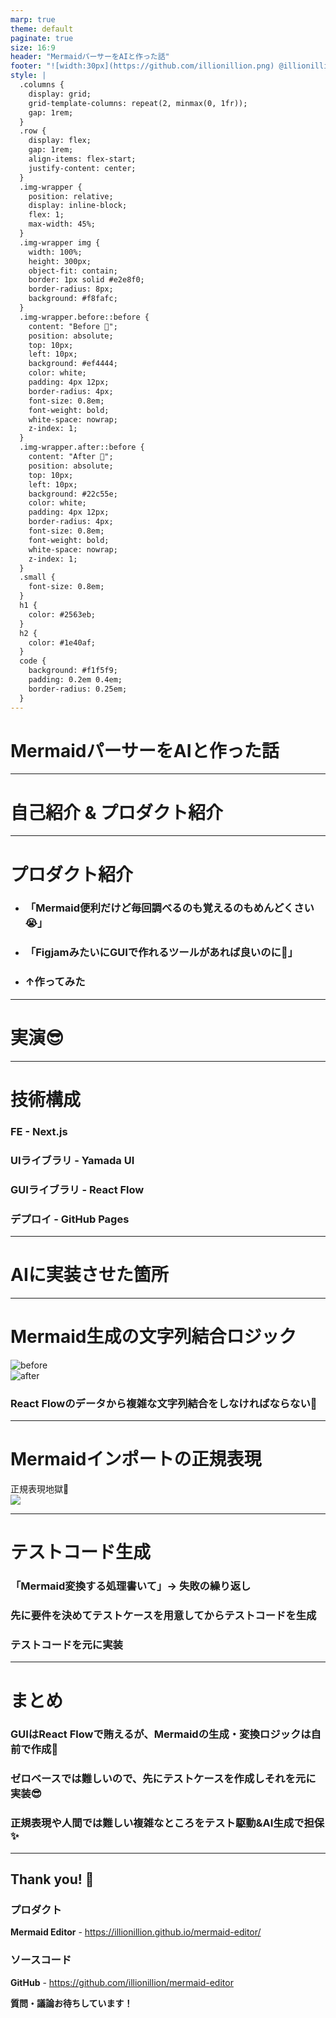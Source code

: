 ```yaml
---
marp: true
theme: default
paginate: true
size: 16:9
header: "MermaidパーサーをAIと作った話"
footer: "![width:30px](https://github.com/illionillion.png) @illionillion"
style: |
  .columns {
    display: grid;
    grid-template-columns: repeat(2, minmax(0, 1fr));
    gap: 1rem;
  }
  .row {
    display: flex;
    gap: 1rem;
    align-items: flex-start;
    justify-content: center;
  }
  .img-wrapper {
    position: relative;
    display: inline-block;
    flex: 1;
    max-width: 45%;
  }
  .img-wrapper img {
    width: 100%;
    height: 300px;
    object-fit: contain;
    border: 1px solid #e2e8f0;
    border-radius: 8px;
    background: #f8fafc;
  }
  .img-wrapper.before::before {
    content: "Before 🥺";
    position: absolute;
    top: 10px;
    left: 10px;
    background: #ef4444;
    color: white;
    padding: 4px 12px;
    border-radius: 4px;
    font-size: 0.8em;
    font-weight: bold;
    white-space: nowrap;
    z-index: 1;
  }
  .img-wrapper.after::before {
    content: "After 🚀";
    position: absolute;
    top: 10px;
    left: 10px;
    background: #22c55e;
    color: white;
    padding: 4px 12px;
    border-radius: 4px;
    font-size: 0.8em;
    font-weight: bold;
    white-space: nowrap;
    z-index: 1;
  }
  .small {
    font-size: 0.8em;
  }
  h1 {
    color: #2563eb;
  }
  h2 {
    color: #1e40af;
  }
  code {
    background: #f1f5f9;
    padding: 0.2em 0.4em;
    border-radius: 0.25em;
  }
---
```


# MermaidパーサーをAIと作った話

<!-- ## 失敗から学んだAI協業のコツ -->

<!-- **5分ショートLT** -->

---

# 自己紹介 & プロダクト紹介

---

# プロダクト紹介

- ### 「Mermaid便利だけど毎回調べるのも覚えるのもめんどくさい😭」
- ### 「FigjamみたいにGUIで作れるツールがあれば良いのに🥺」
- ### ↑作ってみた

---

# 実演😎

<!--

紹介する機能

- フローチャート
  - Mermaid生成
    - 図形や矢印を選べる
  - Mermaidインポート
- ER図
  - Mermaid生成
    - 図形や矢印を選べる
  - Mermaidインポート

 -->

---

# 技術構成

### **FE** - Next.js

### **UIライブラリ** - Yamada UI

### **GUIライブラリ** - React Flow

### **デプロイ** - GitHub Pages

---

# AIに実装させた箇所

---

# Mermaid生成の文字列結合ロジック

<div class="row">
  <div class="img-wrapper before">
    <img src="./image1.png" alt="before" />
  </div>
  <div class="img-wrapper after">
    <img src="./image2.png" alt="after" />
  </div>
</div>

### React Flowのデータから複雑な文字列結合をしなければならない🥺

---

# Mermaidインポートの正規表現

<div class="row2">

  <div>正規表現地獄🥺</div>

  <div class="img-container">
    <img src="./image3.png" />
  </div>
</div>

---

# テストコード生成

### 「Mermaid変換する処理書いて」→ 失敗の繰り返し

### 先に要件を決めてテストケースを用意してからテストコードを生成

### テストコードを元に実装

---

# まとめ

### GUIはReact Flowで賄えるが、Mermaidの生成・変換ロジックは自前で作成🥺

### ゼロベースでは難しいので、先にテストケースを作成しそれを元に実装😎

### 正規表現や人間では難しい複雑なところをテスト駆動&AI生成で担保✨

---

## Thank you! 🙏

### プロダクト

**Mermaid Editor** - https://illionillion.github.io/mermaid-editor/

### ソースコード

**GitHub** - https://github.com/illionillion/mermaid-editor

**質問・議論お待ちしています！**
